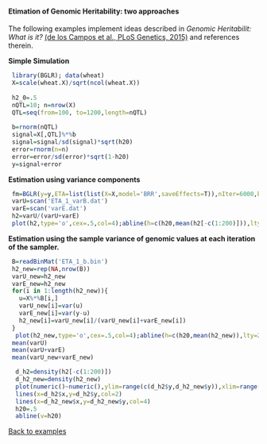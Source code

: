#### Etimation of Genomic Heritability: two approaches

The following examples implement ideas described in *Genomic Heritabilit: What is it?* [(de los Campos et al., PLoS Genetics, 2015)](http://journals.plos.org/plosgenetics/article?id=10.1371/journal.pgen.1005048) and references therein.

**Simple Simulation**
```R
 library(BGLR); data(wheat)
 X=scale(wheat.X)/sqrt(ncol(wheat.X))
 
 h2_0=.5
 nQTL=10; n=nrow(X)
 QTL=seq(from=100, to=1200,length=nQTL)
 
 b=rnorm(nQTL)
 signal=X[,QTL]%*%b
 signal=signal/sd(signal)*sqrt(h20)
 error=rnorm(n=n)
 error=error/sd(error)*sqrt(1-h20)
 y=signal+error
```

**Estimation using variance components**

```R
 fm=BGLR(y=y,ETA=list(list(X=X,model='BRR',saveEffects=T)),nIter=6000,burnIn=1000,verbose=F)
 varU=scan('ETA_1_varB.dat')
 varE=scan('varE.dat')
 h2=varU/(varU+varE)
 plot(h2,type='o',cex=.5,col=4);abline(h=c(h20,mean(h2[-c(1:200)])),lty=2,col=c(1,2),lwd=2)
```

**Estimation using the sample variance of genomic values at each iteration of the sampler.**

```R
 B=readBinMat('ETA_1_b.bin')
 h2_new=rep(NA,nrow(B))
 varU_new=h2_new
 varE_new=h2_new
 for(i in 1:length(h2_new)){
   u=X%*%B[i,]	
   varU_new[i]=var(u)
   varE_new[i]=var(y-u)
   h2_new[i]=varU_new[i]/(varU_new[i]+varE_new[i])
 }
  plot(h2_new,type='o',cex=.5,col=4);abline(h=c(h20,mean(h2_new)),lty=2,col=c(1,2),lwd=2)
 mean(varU)
 mean(varU+varE)
 mean(varU_new+varE_new)
```

```R
  d_h2=density(h2[-c(1:200)])
  d_h2_new=density(h2_new)
  plot(numeric()~numeric(),ylim=range(c(d_h2$y,d_h2_new$y)),xlim=range(c(d_h2$x,d_h2_new$x)) )
  lines(x=d_h2$x,y=d_h2$y,col=2)
  lines(x=d_h2_new$x,y=d_h2_new$y,col=4)
  h20=.5
  abline(v=h20) 
```

[Back to examples](https://github.com/gdlc/BGLR-R/blob/master/README.md)
